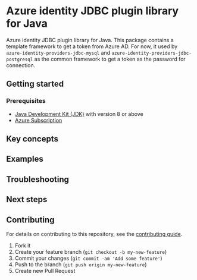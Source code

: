 # Azure identity JDBC plugin library for Java

Azure identity JDBC plugin library for Java. This package contains a template framework to get a token from Azure AD. 
For now, it used by `azure-identity-providers-jdbc-mysql` and `azure-identity-providers-jdbc-postgresql` as the common framework
to get a token as the password for connection.
 
## Getting started

### Prerequisites

- [Java Development Kit (JDK)][jdk] with version 8 or above
- [Azure Subscription][azure_subscription]

## Key concepts

## Examples

## Troubleshooting

## Next steps

## Contributing

For details on contributing to this repository, see the [contributing guide](https://github.com/Azure/azure-sdk-for-java/blob/main/CONTRIBUTING.md).

1. Fork it
1. Create your feature branch (`git checkout -b my-new-feature`)
1. Commit your changes (`git commit -am 'Add some feature'`)
1. Push to the branch (`git push origin my-new-feature`)
1. Create new Pull Request


<!-- LINKS -->
[jdk]: https://docs.microsoft.com/java/azure/jdk/
[azure_subscription]: https://azure.microsoft.com/free/

